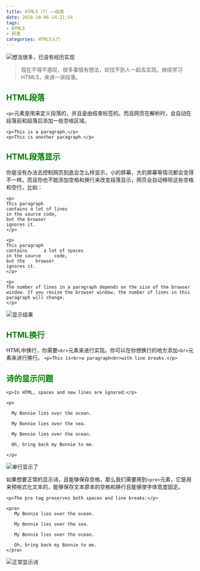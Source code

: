 ```yaml
---
title: HTML5（7）——段落
date: 2018-10-06 14:21:54
tags:
- HTML5
- 段落
categories: HTML5入门
---
```


<meta name="referrer" content="no-referrer" />

![想法很多，已没有经历实现](https://upload-images.jianshu.io/upload_images/3478485-f715b416af9c6294.jpg?imageMogr2/auto-orient/strip%7CimageView2/2/w/1240)
> 现在不得不感叹，很多事情有想法，却找不到人一起去实现。继续学习HTML5，来讲一讲段落。



<!--less-->

## <font color="green">HTML段落</font>
`<p>`元素是用来定义段落的，并且是由结束标签的。而且网页在解析时，会自动在段落前和段落后添加一些空格区域。

```
<p>This is a paragraph.</p>
<p>This is another paragraph.</p>
```

## <font color="green">HTML段落显示</font>
你是没有办法去控制网页到底会怎么样显示，小的屏幕，大的屏幕等情况都会变得不一样。而且你也不能添加空格和换行来改变段落显示，网页会自动移除这些空格和空行，比如：
```
<p>
This paragraph
contains a lot of lines
in the source code,
but the browser 
ignores it.
</p>

<p>
This paragraph
contains      a lot of spaces
in the source     code,
but the    browser 
ignores it.
</p>

<p>
The number of lines in a paragraph depends on the size of the browser window. If you resize the browser window, the number of lines in this paragraph will change.
</p>
```

![显示结果](https://upload-images.jianshu.io/upload_images/3478485-add480d3916a9ffc.png?imageMogr2/auto-orient/strip%7CimageView2/2/w/1240)

## <font color="green">HTML换行</font>
HTML中换行，你需要`<br>`元素来进行实现。你可以在你想换行的地方添加`<br>`元素来进行换行。
`<p>This is<br>a paragraph<br>with line breaks.</p>`

## <font color="green">诗的显示问题</font>
```
<p>In HTML, spaces and new lines are ignored:</p>

<p>

  My Bonnie lies over the ocean.

  My Bonnie lies over the sea.

  My Bonnie lies over the ocean.
  
  Oh, bring back my Bonnie to me.

</p>
```
![单行显示了](https://upload-images.jianshu.io/upload_images/3478485-dc60e763c5feda78.png?imageMogr2/auto-orient/strip%7CimageView2/2/w/1240)

如果想要正常的显示诗，且能够保存空格，那么我们需要用到`<pre>`元素，它是用来预格式化文本的，能够保存文本原本的空格和换行且能够使字体宽度固定。
```
<p>The pre tag preserves both spaces and line breaks:</p>

<pre>
   My Bonnie lies over the ocean.

   My Bonnie lies over the sea.

   My Bonnie lies over the ocean.
   
   Oh, bring back my Bonnie to me.
</pre>
```
![正常显示诗](https://upload-images.jianshu.io/upload_images/3478485-88bb011547100448.png?imageMogr2/auto-orient/strip%7CimageView2/2/w/1240)